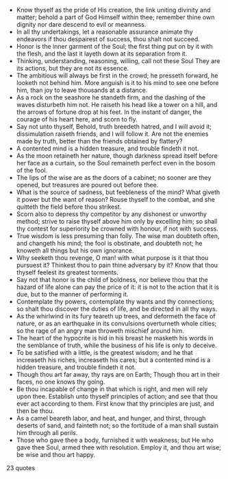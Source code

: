  - Know thyself as the pride of His creation, the link uniting divinity and matter; behold a part of God Himself within thee; remember thine own dignity nor dare descend to evil or meanness.
 - In all thy undertakings, let a reasonable assurance animate thy endeavors if thou despairest of success, thou shalt not succeed.
 - Honor is the inner garment of the Soul; the first thing put on by it with the flesh, and the last it layeth down at its separation from it.
 - Thinking, understanding, reasoning, willing, call not these Soul They are its actions, but they are not its essence.
 - The ambitious will always be first in the crowd; he presseth forward, he looketh not behind him. More anguish is it to his mind to see one before him, than joy to leave thousands at a distance.
 - As a rock on the seashore he standeth firm, and the dashing of the waves disturbeth him not. He raiseth his head like a tower on a hill, and the arrows of fortune drop at his feet. In the instant of danger, the courage of his heart here, and scorn to fly.
 - Say not unto thyself, Behold, truth breedeth hatred, and I will avoid it; dissimulation raiseth friends, and I will follow it. Are not the enemies made by truth, better than the friends obtained by flattery?
 - A contented mind is a hidden treasure, and trouble findeth it not.
 - As the moon retaineth her nature, though darkness spread itself before her face as a curtain, so the Soul remaineth perfect even in the bosom of the fool.
 - The lips of the wise are as the doors of a cabinet; no sooner are they opened, but treasures are poured out before thee.
 - What is the source of sadness, but feebleness of the mind? What giveth it power but the want of reason? Rouse thyself to the combat, and she quitteth the field before thou strikest.
 - Scorn also to depress thy competitor by any dishonest or unworthy method; strive to raise thyself above him only by excelling him; so shall thy contest for superiority be crowned with honour, if not with success.
 - True wisdom is less presuming than folly. The wise man doubteth often, and changeth his mind; the fool is obstinate, and doubteth not; he knoweth all things but his own ignorance.
 - Why seeketh thou revenge, O man! with what purpose is it that thou pursuest it? Thinkest thou to pain thine adversary by it? Know that thou thyself feelest its greatest torments.
 - Say not that honor is the child of boldness, nor believe thou that the hazard of life alone can pay the price of it: it is not to the action that it is due, but to the manner of performing it.
 - Contemplate thy powers, contemplate thy wants and thy connections; so shalt thou discover the duties of life, and be directed in all thy ways.
 - As the whirlwind in its fury teareth up trees, and deformeth the face of nature, or as an earthquake in its convulsions overturneth whole cities; so the rage of an angry man throweth mischief around him.
 - The heart of the hypocrite is hid in his breast he masketh his words in the semblance of truth, while the business of his life is only to deceive.
 - To be satisfied with a little, is the greatest wisdom; and he that increaseth his riches, increaseth his cares; but a contented mind is a hidden treasure, and trouble findeth it not.
 - Though thou art far away, thy rays are on Earth; Though thou art in their faces, no one knows thy going.
 - Be thou incapable of change in that which is right, and men will rely upon thee. Establish unto thyself principles of action; and see that thou ever act according to them. First know that thy principles are just, and then be thou.
 - As a camel beareth labor, and heat, and hunger, and thirst, through deserts of sand, and fainteth not; so the fortitude of a man shall sustain him through all perils.
 - Those who gave thee a body, furnished it with weakness; but He who gave thee Soul, armed thee with resolution. Employ it, and thou art wise; be wise and thou art happy.

23 quotes